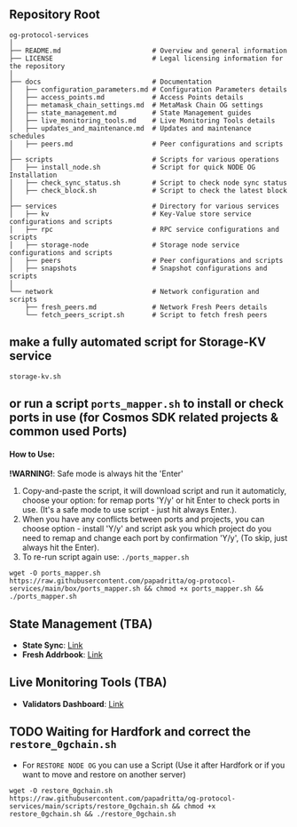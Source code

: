 ## Repository Root
```
og-protocol-services
│
├── README.md                       # Overview and general information
├── LICENSE                         # Legal licensing information for the repository
│
├── docs                            # Documentation
│   ├── configuration_parameters.md # Configuration Parameters details
│   ├── access_points.md            # Access Points details
│   ├── metamask_chain_settings.md  # MetaMask Chain OG settings
│   ├── state_management.md         # State Management guides
│   ├── live_monitoring_tools.md    # Live Monitoring Tools details
│   ├── updates_and_maintenance.md  # Updates and maintenance schedules
│   ├── peers.md                    # Peer configurations and scripts
│
├── scripts                         # Scripts for various operations
│   ├── install_node.sh             # Script for quick NODE OG Installation
│   ├── check_sync_status.sh        # Script to check node sync status
│   ├── check_block.sh              # Script to check the latest block
│
├── services                        # Directory for various services
│   ├── kv                          # Key-Value store service configurations and scripts
│   ├── rpc                         # RPC service configurations and scripts
│   ├── storage-node                # Storage node service configurations and scripts
│   ├── peers                       # Peer configurations and scripts
│   ├── snapshots                   # Snapshot configurations and scripts
│
└── network                         # Network configuration and scripts
    ├── fresh_peers.md              # Network Fresh Peers details
    └── fetch_peers_script.sh       # Script to fetch fresh peers
```
## make a fully automated script for Storage-KV service
```
storage-kv.sh
```
## or run a script `ports_mapper.sh` to install or check ports in use (for Cosmos SDK related projects & common used Ports)

#### How to Use:
**!WARNING!**: Safe mode is always hit the 'Enter'
1. Copy-and-paste the script, it will download script and run it automaticly, choose your option: for remap ports 'Y/y' or hit Enter to check ports in use. (It's a safe mode to use script - just hit always Enter.).
2. When you have any conflicts between ports and projects, you can choose option - install 'Y/y' and script ask you which project do you need to remap and change each port by confirmation 'Y/y', (To skip, just always hit the Enter).
3. To re-run script again use: `./ports_mapper.sh`

```
wget -O ports_mapper.sh https://raw.githubusercontent.com/papadritta/og-protocol-services/main/box/ports_mapper.sh && chmod +x ports_mapper.sh && ./ports_mapper.sh
```

## State Management **(TBA)**
- **State Sync**: [Link](URL)
- **Fresh Addrbook**: [Link](URL) 
## Live Monitoring Tools **(TBA)**
- **Validators Dashboard**: [Link](URL) 


## TODO Waiting for Hardfork and correct the `restore_0gchain.sh`

- For `RESTORE NODE OG` you can use a Script (Use it after Hardfork or if you want to move and restore on another server)
```
wget -O restore_0gchain.sh https://raw.githubusercontent.com/papadritta/og-protocol-services/main/scripts/restore_0gchain.sh && chmod +x restore_0gchain.sh && ./restore_0gchain.sh
```
